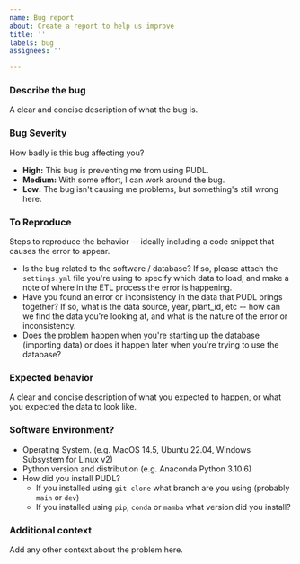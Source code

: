 ```yaml
---
name: Bug report
about: Create a report to help us improve
title: ''
labels: bug
assignees: ''

---
```


### Describe the bug
A clear and concise description of what the bug is.

### Bug Severity
How badly is this bug affecting you?
 - **High:** This bug is preventing me from using PUDL.
 - **Medium:** With some effort, I can work around the bug.
 - **Low:** The bug isn't causing me problems, but something's still wrong here.

### To Reproduce
Steps to reproduce the behavior -- ideally including a code snippet that causes the error to appear.
 - Is the bug related to the software / database? If so, please attach the `settings.yml` file you're using to specify which data to load, and make a note of where in the ETL process the error is happening.
 - Have you found an error or inconsistency in the data that PUDL brings together? If so, what is the data source, year, plant_id, etc -- how can we find the data you're looking at, and what is the nature of the error or inconsistency.
 - Does the problem happen when you're starting up the database (importing data) or does it happen later when you're trying to use the database?

### Expected behavior
A clear and concise description of what you expected to happen, or what you expected the data to look like.

### Software Environment?
 - Operating System. (e.g. MacOS 14.5, Ubuntu 22.04, Windows Subsystem for Linux v2)
 - Python version and distribution (e.g. Anaconda Python 3.10.6)
 - How did you install PUDL?
    - If you installed using `git clone` what branch are you using (probably `main` or `dev`)
    - If you installed using `pip`, `conda` or `mamba` what version did you install?

### Additional context
Add any other context about the problem here.
